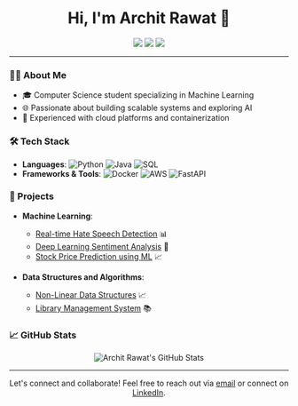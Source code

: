 <h1 align="center">Hi, I'm Archit Rawat 👋</h1>

<p align="center">
  <a href="mailto:architrawat25@gmail.com"><img src="https://img.shields.io/badge/Email-D14836?style=for-the-badge&logo=gmail&logoColor=white"></a>
  <a href="https://linkedin.com/in/architrawat25"><img src="https://img.shields.io/badge/LinkedIn-0077B5?style=for-the-badge&logo=linkedin&logoColor=white"></a>
  <a href="https://leetcode.com/u/architrawat25/"><img src="https://img.shields.io/badge/LeetCode-FFA116?style=for-the-badge&logo=leetcode&logoColor=black"></a>
</p>

---

### 👨‍💻 About Me

- 🎓 Computer Science student specializing in Machine Learning
- 🌐 Passionate about building scalable systems and exploring AI
- 🚀 Experienced with cloud platforms and containerization

### 🛠️ Tech Stack

- **Languages**: ![Python](https://img.shields.io/badge/Python-3776AB?style=flat&logo=python&logoColor=white) ![Java](https://img.shields.io/badge/Java-007396?style=flat&logo=java&logoColor=white) ![SQL](https://img.shields.io/badge/SQL-4479A1?style=flat&logo=postgresql&logoColor=white)
- **Frameworks & Tools**: ![Docker](https://img.shields.io/badge/Docker-2496ED?style=flat&logo=docker&logoColor=white) ![AWS](https://img.shields.io/badge/AWS-232F3E?style=flat&logo=amazon-aws&logoColor=white) ![FastAPI](https://img.shields.io/badge/FastAPI-009688?style=flat&logo=fastapi&logoColor=white)

### 🚀 Projects

- **Machine Learning**:
  - [Real-time Hate Speech Detection](https://github.com/Architrawat25/real-time-hate-speech-detection) 📊
  - [Deep Learning Sentiment Analysis](https://github.com/Architrawat25/deep-learning-sentiment-analysis) 💬
  - [Stock Price Prediction using ML](https://github.com/Architrawat25/stock-price-prediction-ML) 📈

- **Data Structures and Algorithms**:
  - [Non-Linear Data Structures](https://github.com/Architrawat25/Non-Linear-Data-Structures) 📈
  - [Library Management System](https://github.com/Architrawat25/library-management-system-java) 📚

### 📈 GitHub Stats

<p align="center">
  <img src="https://github-readme-stats.vercel.app/api?username=Architrawat25&show_icons=true&theme=dark" alt="Archit Rawat's GitHub Stats">
</p>

---

<p align="center">
  Let's connect and collaborate! Feel free to reach out via <a href="mailto:architrawat25@gmail.com">email</a> or connect on <a href="https://linkedin.com/in/architrawat25">LinkedIn</a>.
</p>

